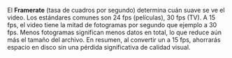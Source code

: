 El **Framerate** (tasa de cuadros por segundo) determina cuán suave se ve el video. Los estándares comunes son 24 fps (películas), 30 fps (TV). A 15 fps, el video tiene la mitad de fotogramas por segundo que ejemplo a 30 fps. Menos fotogramas significan menos datos en total, lo que reduce aún más el tamaño del archivo. En resumen, al convertir un a 15 fps, ahorrarás espacio en disco sin una pérdida significativa de calidad visual.